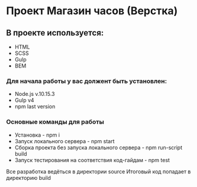 # Проект Магазин часов (Верстка)

## В проекте используется:

* HTML
* SCSS
* Gulp
* BEM

### Для начала работы у вас должент быть установлен:
* Node.js v.10.15.3
* Gulp v4
* npm last version

### Основные команды для работы
* Установка - npm i
* Запуск локального сервера - npm start
* Сборка проекта без запуска локального сервера - npm run-script build
* Запуск тестирования на соответствия код-гайдам - npm test

Все разработка ведёться в директории source
Итоговый код попадает в директорию build
